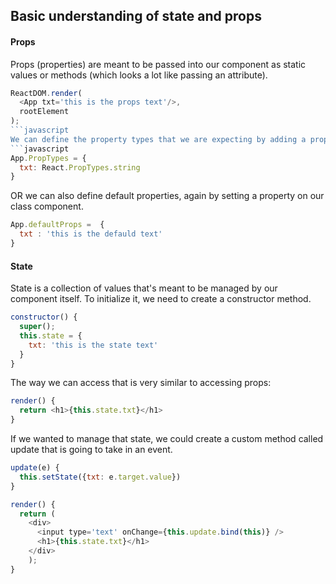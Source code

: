 ## Basic understanding of state and props

#### Props

Props (properties) are meant to be passed into our component as static values or methods (which looks a lot like passing an attribute).
```javascript
ReactDOM.render(
  <App txt='this is the props text'/>,
  rootElement
);
```javascript
We can define the property types that we are expecting by adding a property to our component called proptypes, and that's just going to be an object where each key of the object is the name of our property, and then we pass in the type from React that we're expecting.
```javascript
App.PropTypes = {
  txt: React.PropTypes.string
}
```
OR we can also define default properties, again by setting a property on our class component.
```javascript
App.defaultProps =  {
  txt : 'this is the defauld text'
}
```

#### State
 State is a collection of values that's meant to be managed by our component itself. To initialize it, we need to create a constructor method.
 ```javascript
 constructor() {
   super();
   this.state = {
     txt: 'this is the state text'
   }
 }
 ```
 The way we can access that is very similar to accessing props:
 ```javascript
 render() {
   return <h1>{this.state.txt}</h1>
 }
 ```
If we wanted to manage that state, we could create a custom method called update that is going to take in an event.
```javascript
update(e) {
  this.setState({txt: e.target.value})
}
```
```javascript
render() {
  return (
    <div>
      <input type='text' onChange={this.update.bind(this)} />
      <h1>{this.state.txt}</h1>
    </div>
    );
}
```

